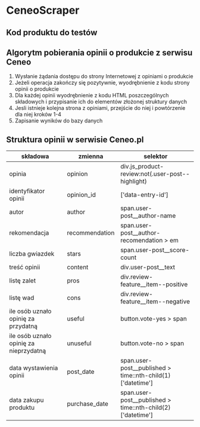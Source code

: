 # CeneoScraper

## Kod produktu do testów

## Algorytm pobierania opinii o produkcie z serwisu Ceneo
1. Wysłanie żądania dostępu do strony Internetowej z opiniami o produkcie
2. Jeżeli operacja zakończy się pozytywnie, wyodrębnienie z kodu strony opinii o produkcie
3. Dla każdej opinii wyodrębnienie z kodu HTML poszczególnych składowych i przypisanie ich do elementów złożonej struktury danych
4. Jesli istnieje kolejna strona z opiniami, przejście do niej i powtórzenie dla niej kroków 1-4
5. Zapisanie wyników do bazy danych 

## Struktura opinii w serwisie Ceneo.pl
|składowa|zmienna|selektor|
|--------|-------|--------|
|opinia|opinion|div.js_product-review:not(.user-post--highlight)|
|identyfikator opinii|opinion_id|['data-entry-id']|
|autor|author|span.user-post__author-name|
|rekomendacja|recommendation|span.user-post__author-recomendation > em|
|liczba gwiazdek|stars|span.user-post__score-count|
|treść opinii|content|div.user-post__text|
|listę zalet|pros|div.review-feature__item--positive|
|listę wad|cons|div.review-feature__item--negative|
|ile osób uznało opinię za przydatną|useful|button.vote-yes > span|
|ile osób uznało opinię za nieprzydatną|unuseful|button.vote-no > span|
|data wystawienia opinii|post_date|span.user-post__published > time::nth-child(1)['datetime']|
|data zakupu produktu|purchase_date|span.user-post__published > time::nth-child(2)['datetime']|

